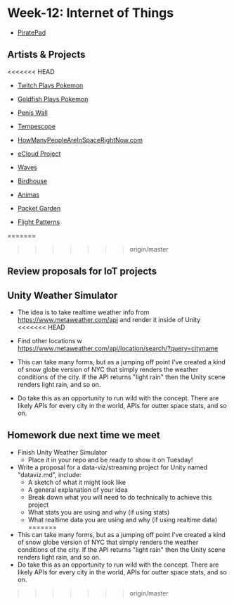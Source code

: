 # Week-12: Internet of Things
+ [PiratePad](http://piratepad.net/ep/pad/view/ro.OKQ-t5d2LLk/latest)

## Artists & Projects

<<<<<<< HEAD
+ [Twitch Plays Pokemon](https://en.wikipedia.org/wiki/Twitch_Plays_Pok%C3%A9mon)
+ [Goldfish Plays Pokemon](https://www.youtube.com/watch?v=OlSbF2eeohU)
+ [Penis Wall](http://peiqi.su/art/portfolio-penis-wall.html)
+ [Tempescope](https://www.tempescope.com/)
+ [HowManyPeopleAreInSpaceRightNow.com](https://www.howmanypeopleareinspacerightnow.com/)

+ [eCloud Project](http://www.ecloudproject.com)
+ [Waves](https://vimeo.com/20500963)
+ [Birdhouse](https://www.kickstarter.com/projects/1768080598/birdhouse-an-internet-of-things-work-of-art)
+ [Animas](https://brianhouse.net/works/animas/)
+ [Packet Garden](https://julianoliver.com/output/packet-garden)
+ [Flight Patterns](https://vimeo.com/5368967)

=======
>>>>>>> origin/master
## Review proposals for IoT projects

## Unity Weather Simulator

+ The idea is to take realtime weather info from https://www.metaweather.com/api and render it inside of Unity
<<<<<<< HEAD

+ Find other locations w https://www.metaweather.com/api/location/search/?query=cityname

+ This can take many forms, but as a jumping off point I've created a kind of snow globe version of NYC that simply renders the weather conditions of the city. If the API returns "light rain" then the Unity scene renders light rain, and so on.
+ Do take this as an opportunity to run wild with the concept. There are likely APIs for every city in the world, APIs for outter space stats, and so on.

## Homework due next time we meet
+ Finish Unity Weather Simulator
	+ Place it in your repo and be ready to show it on Tuesday!
+ Write a proposal for a data-viz/streaming project for Unity named "dataviz.md", include:
	+ A sketch of what it might look like
	+ A general explanation of your idea
	+ Break down what you will need to do technically to achieve this project
	+ What stats you are using and why (if using stats)
	+ What realtime data you are using and why (if using realtime data)
=======
+ This can take many forms, but as a jumping off point I've created a kind of snow globe version of NYC that simply renders the weather conditions of the city. If the API returns "light rain" then the Unity scene renders light rain, and so on.
+ Do take this as an opportunity to run wild with the concept. There are likely APIs for every city in the world, APIs for outter space stats, and so on.
>>>>>>> origin/master

